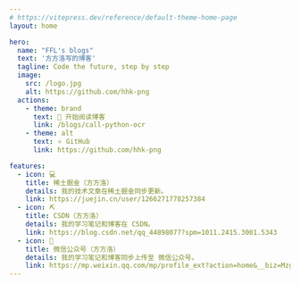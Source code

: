 ```yaml
---
# https://vitepress.dev/reference/default-theme-home-page
layout: home

hero:
  name: "FFL's blogs"
  text: '方方洛写的博客'
  tagline: Code the future, step by step
  image:
    src: /logo.jpg
    alt: https://github.com/hhk-png
  actions:
    - theme: brand
      text: 📖 开始阅读博客
      link: /blogs/call-python-ocr
    - theme: alt
      text: ⭐ GitHub
      link: https://github.com/hhk-png

features:
  - icon: 💻
    title: 稀土掘金（方方洛）
    details: 我的技术文章在稀土掘金同步更新。
    link: https://juejin.cn/user/1266271778257384
  - icon: ⛏️
    title: CSDN（方方洛）
    details: 我的学习笔记和博客在 CSDN。
    link: https://blog.csdn.net/qq_44898077?spm=1011.2415.3001.5343
  - icon: 📢
    title: 微信公众号（方方洛）
    details: 我的学习笔记和博客同步上传至 微信公众号。
    link: https://mp.weixin.qq.com/mp/profile_ext?action=home&__biz=Mzg3NTg5NDY2MA==&scene=124#wechat_redirect
---
```

